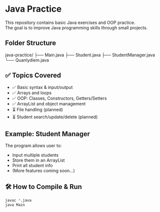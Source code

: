 # Java Practice

This repository contains basic Java exercises and OOP practice.  
The goal is to improve Java programming skills through small projects.

## Folder Structure

java-practice/
├── Main.java 
├── Student.java 
├── StudentManager.java 
└── Quanlydiem.java  
 
## ✅ Topics Covered

- ✅ Basic syntax & input/output
- ✅ Arrays and loops
- ✅ OOP: Classes, Constructors, Getters/Setters
- ✅ ArrayList and object management
- ⏳ File handling (planned)
- ⏳ Student search/update/delete (planned)

## Example: Student Manager

The program allows user to:

- Input multiple students
- Store them in an ArrayList
- Print all student info
- (More features coming soon...)

## 🛠 How to Compile & Run

```bash
javac *.java
java Main
